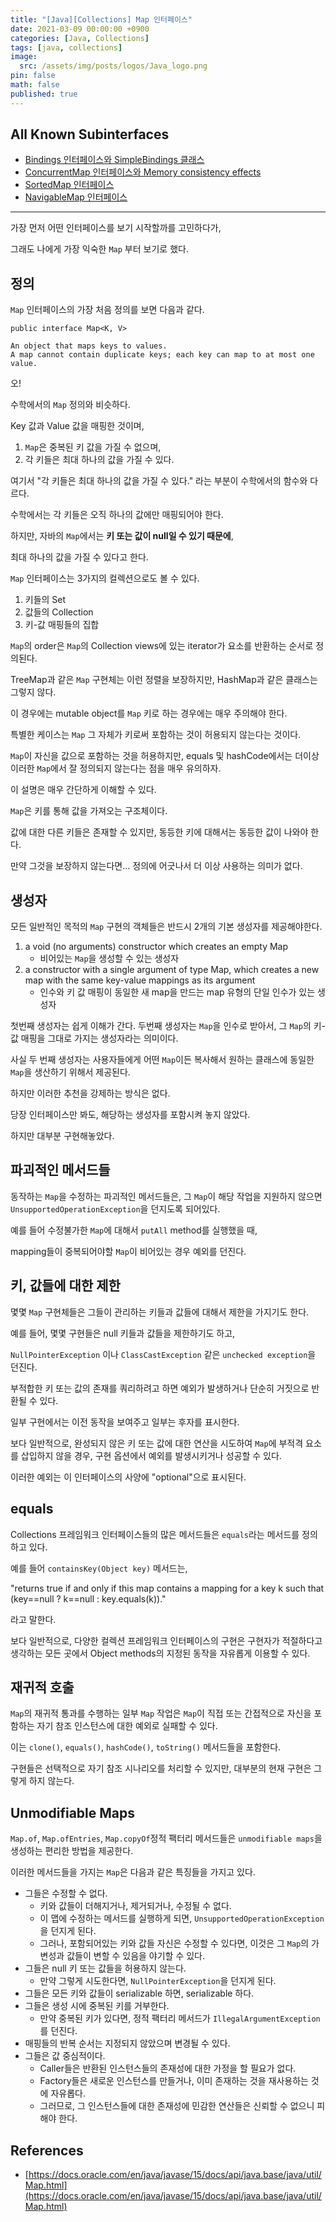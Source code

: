 ```yaml
---
title: "[Java][Collections] Map 인터페이스"
date: 2021-03-09 00:00:00 +0900
categories: [Java, Collections]
tags: [java, collections]
image:
  src: /assets/img/posts/logos/Java_logo.png
pin: false
math: false
published: true
---
```


## All Known Subinterfaces

- [Bindings 인터페이스와 SimpleBindings 클래스](https://bossm0n5t3r.github.io/posts/78/)
- [ConcurrentMap 인터페이스와 Memory consistency effects](https://bossm0n5t3r.github.io/posts/79/)
- [SortedMap 인터페이스](https://bossm0n5t3r.github.io/posts/80/)
- [NavigableMap 인터페이스](https://bossm0n5t3r.github.io/posts/81/)

---

가장 먼저 어떤 인터페이스를 보기 시작할까를 고민하다가,

그래도 나에게 가장 익숙한 `Map` 부터 보기로 했다.

## 정의

`Map` 인터페이스의 가장 처음 정의를 보면 다음과 같다.

```
public interface Map<K, V>

An object that maps keys to values.
A map cannot contain duplicate keys; each key can map to at most one value.
```

오!

수학에서의 `Map` 정의와 비슷하다.

Key 값과 Value 값을 매핑한 것이며,

1. `Map`은 중복된 키 값을 가질 수 없으며,
2. 각 키들은 최대 하나의 값을 가질 수 있다.

여기서 "각 키들은 최대 하나의 값을 가질 수 있다." 라는 부분이 수학에서의 함수와 다르다.

수학에서는 각 키들은 오직 하나의 값에만 매핑되어야 한다.

하지만, 자바의 `Map`에서는 **키 또는 값이 null일 수 있기 때문에**,

최대 하나의 값을 가질 수 있다고 한다.

`Map` 인터페이스는 3가지의 컬렉션으로도 볼 수 있다.

1. 키들의 Set
2. 값들의 Collection
3. 키-값 매핑들의 집합

`Map`의 order은 `Map`의 Collection views에 있는 iterator가 요소를 반환하는 순서로 정의된다.

TreeMap과 같은 `Map` 구현체는 이런 정렬을 보장하지만, HashMap과 같은 클래스는 그렇지 않다.

이 경우에는 mutable object를 `Map` 키로 하는 경우에는 매우 주의해야 한다.

특별한 케이스는 `Map` 그 자체가 키로써 포함하는 것이 허용되지 않는다는 것이다.

`Map`이 자신을 값으로 포함하는 것을 허용하지만, equals 및 hashCode에서는 더이상 이러한 `Map`에서 잘 정의되지 않는다는 점을 매우 유의하자.

이 설명은 매우 간단하게 이해할 수 있다.

`Map`은 키를 통해 값을 가져오는 구조체이다.

값에 대한 다른 키들은 존재할 수 있지만, 동등한 키에 대해서는 동등한 값이 나와야 한다.

만약 그것을 보장하지 않는다면... 정의에 어긋나서 더 이상 사용하는 의미가 없다.

## 생성자

모든 일반적인 목적의 `Map` 구현의 객체들은 반드시 2개의 기본 생성자를 제공해야한다.

1. a void (no arguments) constructor which creates an empty Map
   - 비어있는 `Map`을 생성할 수 있는 생성자
2. a constructor with a single argument of type Map, which creates a new map with the same key-value mappings as its argument
   - 인수와 키 값 매핑이 동일한 새 map을 만드는 map 유형의 단일 인수가 있는 생성자

첫번째 생성자는 쉽게 이해가 간다. 두번째 생성자는 `Map`을 인수로 받아서, 그 `Map`의 키-값 매핑을 그대로 가지는 생성자라는 의미이다.

사실 두 번째 생성자는 사용자들에게 어떤 `Map`이든 복사해서 원하는 클래스에 동일한 `Map`을 생산하기 위해서 제공된다.

하지만 이러한 추천을 강제하는 방식은 없다.

당장 인터페이스만 봐도, 해당하는 생성자를 포함시켜 놓지 않았다.

하지만 대부분 구현해놓았다.

## 파괴적인 메서드들

동작하는 `Map`을 수정하는 파괴적인 메서드들은, 그 `Map`이 해당 작업을 지원하지 않으면 `UnsupportedOperationException`을 던지도록 되어있다.

예를 들어 수정불가한 `Map`에 대해서 `putAll` method를 실행했을 때,

mapping들이 중복되어야할 `Map`이 비어있는 경우 예외를 던진다.

## 키, 값들에 대한 제한

몇몇 `Map` 구현체들은 그들이 관리하는 키들과 값들에 대해서 제한을 가지기도 한다.

예를 들어, 몇몇 구현들은 null 키들과 값들을 제한하기도 하고,

`NullPointerException` 이나 `ClassCastException` 같은 `unchecked exception`을 던진다.

부적합한 키 또는 값의 존재를 쿼리하려고 하면 예외가 발생하거나 단순히 거짓으로 반환될 수 있다.

일부 구현에서는 이전 동작을 보여주고 일부는 후자를 표시한다.

보다 일반적으로, 완성되지 않은 키 또는 값에 대한 연산을 시도하여 `Map`에 부적격 요소를 삽입하지 않을 경우, 구현 옵션에서 예외를 발생시키거나 성공할 수 있다.

이러한 예외는 이 인터페이스의 사양에 "optional"으로 표시된다.

## equals

Collections 프레임워크 인터페이스들의 많은 메서드들은 `equals`라는 메서드를 정의하고 있다.

예를 들어 `containsKey(Object key)` 메서드는,

"returns true if and only if this map contains a mapping for a key k such that (key==null ? k==null : key.equals(k))."

라고 말한다.

보다 일반적으로, 다양한 컬렉션 프레임워크 인터페이스의 구현은 구현자가 적절하다고 생각하는 모든 곳에서 Object methods의 지정된 동작을 자유롭게 이용할 수 있다.

## 재귀적 호출

`Map`의 재귀적 통과를 수행하는 일부 `Map` 작업은 `Map`이 직접 또는 간접적으로 자신을 포함하는 자기 참조 인스턴스에 대한 예외로 실패할 수 있다.

이는 `clone()`, `equals()`, `hashCode()`, `toString()` 메서드들을 포함한다.

구현들은 선택적으로 자기 참조 시나리오를 처리할 수 있지만, 대부분의 현재 구현은 그렇게 하지 않는다.

## Unmodifiable Maps

`Map.of`, `Map.ofEntries`, `Map.copyOf`정적 팩터리 메서드들은 `unmodifiable maps`을 생성하는 편리한 방법을 제공한다.

이러한 메서드들을 가지는 `Map`은 다음과 같은 특징들을 가지고 있다.

- 그들은 수정할 수 없다.
  - 키와 값들이 더해지거나, 제거되거나, 수정될 수 없다.
  - 이 맵에 수정하는 메서드를 실행하게 되면, `UnsupportedOperationException`을 던지게 된다.
  - 그러나, 포함되어있는 키와 값들 자신은 수정할 수 있다면, 이것은 그 `Map`의 가변성과 값들이 변할 수 있음을 야기할 수 있다.
- 그들은 null 키 또는 값들을 허용하지 않는다.
  - 만약 그렇게 시도한다면, `NullPointerException`을 던지게 된다.
- 그들은 모든 키와 값들이 serializable 하면, serializable 하다.
- 그들은 생성 시에 중복된 키를 거부한다.
  - 만약 중복된 키가 있다면, 정적 팩터리 메서드가 `IllegalArgumentException`를 던진다.
- 매핑들의 반복 순서는 지정되지 않았으며 변경될 수 있다.
- 그들은 값 중심적이다.
  - Caller들은 반환된 인스턴스들의 존재성에 대한 가정을 할 필요가 없다.
  - Factory들은 새로운 인스턴스를 만들거나, 이미 존재하는 것을 재사용하는 것에 자유롭다.
  - 그러므로, 그 인스턴스들에 대한 존재성에 민감한 연산들은 신뢰할 수 없으니 피해야 한다.

## References

- [https://docs.oracle.com/en/java/javase/15/docs/api/java.base/java/util/Map.html](https://docs.oracle.com/en/java/javase/15/docs/api/java.base/java/util/Map.html)
